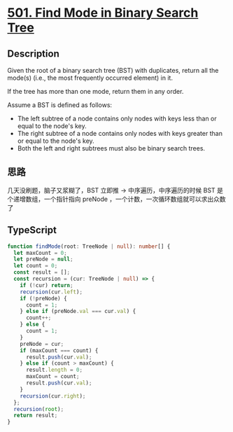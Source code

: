 # [501. Find Mode in Binary Search Tree](https://leetcode.cn/problems/find-mode-in-binary-search-tree/description/)

## Description

Given the root of a binary search tree (BST) with duplicates, return all the mode(s) (i.e., the most frequently occurred element) in it.

If the tree has more than one mode, return them in any order.

Assume a BST is defined as follows:

- The left subtree of a node contains only nodes with keys less than or equal to the node's key.
- The right subtree of a node contains only nodes with keys greater than or equal to the node's key.
- Both the left and right subtrees must also be binary search trees.

## 思路

几天没刷题，脑子又浆糊了，BST 立即推 -> 中序遍历，中序遍历的时候 BST 是个递增数组，一个指针指向 preNode ，一个计数，一次循环数组就可以求出众数了

## TypeScript

```ts
function findMode(root: TreeNode | null): number[] {
  let maxCount = 0;
  let preNode = null;
  let count = 0;
  const result = [];
  const recursion = (cur: TreeNode | null) => {
    if (!cur) return;
    recursion(cur.left);
    if (!preNode) {
      count = 1;
    } else if (preNode.val === cur.val) {
      count++;
    } else {
      count = 1;
    }
    preNode = cur;
    if (maxCount === count) {
      result.push(cur.val);
    } else if (count > maxCount) {
      result.length = 0;
      maxCount = count;
      result.push(cur.val);
    }
    recursion(cur.right);
  };
  recursion(root);
  return result;
}
```
